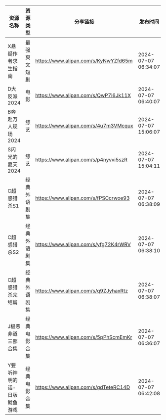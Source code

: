 | 资源名称           | 资源类型   | 分享链接                                 | 发布时间                |
| -------------- | ------ | ------------------------------------ | ------------------- |
| X悬疑作者求生指南      | 最强爽文短剧 | https://www.alipan.com/s/KyNwYZfd65m | 2024-07-07 06:34:07 |
| D大反派2024       | 电影     | https://www.alipan.com/s/QwP7i6Jk11X | 2024-07-07 06:40:07 |
| B奔赴万人现场2024    | 综艺     | https://www.alipan.com/s/4u7m3VMcqux | 2024-07-07 15:06:07 |
| S闪光的夏天2024     | 综艺     | https://www.alipan.com/s/p4nyvvi5szR | 2024-07-07 15:04:11 |
| C超感猎杀S1        | 经典外语剧集 | https://www.alipan.com/s/fPSCcrwoe93 | 2024-07-07 06:38:09 |
| C超感猎杀S2        | 经典外语剧集 | https://www.alipan.com/s/yfg72K4rWRV | 2024-07-07 06:38:10 |
| C超感猎杀完结篇       | 经典外语剧集 | https://www.alipan.com/s/q9ZJyhaxRtz | 2024-07-07 06:38:07 |
| J极恶非道三部合集      | 经典电影合集 | https://www.alipan.com/s/5pPhScmEmKr | 2024-07-07 06:36:07 |
| Y要听神明的话-日版鱿鱼游戏 | 经典电影合集 | https://www.alipan.com/s/gdTeteRC14D | 2024-07-07 06:42:08 |

